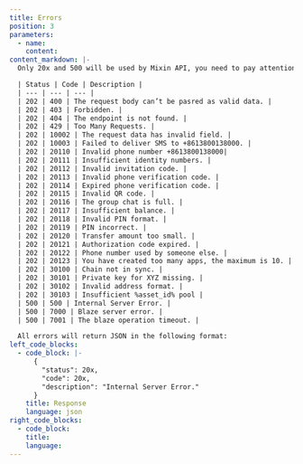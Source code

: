 ```yaml
---
title: Errors
position: 3
parameters:
  - name:
    content:
content_markdown: |-
  Only 20x and 500 will be used by Mixin API, you need to pay attention to 500 error, which may be caused by Web Server not Mixin API.

  | Status | Code | Description |
  | --- | --- | --- |
  | 202 | 400 | The request body can’t be pasred as valid data. |
  | 202 | 403 | Forbidden. |
  | 202 | 404 | The endpoint is not found. |
  | 202 | 429 | Too Many Requests. |
  | 202 | 10002 | The request data has invalid field. |
  | 202 | 10003 | Failed to deliver SMS to +8613800138000. |
  | 202 | 20110 | Invalid phone number +8613800138000|
  | 202 | 20111 | Insufficient identity numbers. | 
  | 202 | 20112 | Invalid invitation code. |
  | 202 | 20113 | Invalid phone verification code. |
  | 202 | 20114 | Expired phone verification code. |
  | 202 | 20115 | Invalid QR code. |
  | 202 | 20116 | The group chat is full. |
  | 202 | 20117 | Insufficient balance. |
  | 202 | 20118 | Invalid PIN format. |
  | 202 | 20119 | PIN incorrect. |
  | 202 | 20120 | Transfer amount too small. |
  | 202 | 20121 | Authorization code expired. |
  | 202 | 20122 | Phone number used by someone else. |
  | 202 | 20123 | You have created too many apps, the maximum is 10. |
  | 202 | 30100 | Chain not in sync. |
  | 202 | 30101 | Private key for XYZ missing. |
  | 202 | 30102 | Invalid address format. |
  | 202 | 30103 | Insufficient %asset_id% pool |
  | 500 | 500 | Internal Server Error. |
  | 500 | 7000 | Blaze server error. |
  | 500 | 7001 | The blaze operation timeout. |

  All errors will return JSON in the following format:
left_code_blocks:
  - code_block: |-
      {
        "status": 20x,
        "code": 20x,
        "description": "Internal Server Error."
      }
    title: Response
    language: json
right_code_blocks:
  - code_block:
    title:
    language:
---
```

